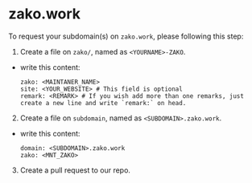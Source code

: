 # zako.work

To request your subdomain(s) on `zako.work`, please following this step:

1. Create a file on `zako/`, named as `<YOURNAME>-ZAKO`.
  - write this content:
    ```
    zako: <MAINTANER_NAME>
    site: <YOUR_WEBSITE> # This field is optional
    remark: <REMARK> # If you wish add more than one remarks, just create a new line and write `remark:` on head.
    ```
2. Create a file on `subdomain`, named as `<SUBDOMAIN>.zako.work`.
  - write this content:
    ```
    domain: <SUBDOMAIN>.zako.work
    zako: <MNT_ZAKO>
    ```
3. Create a pull request to our repo.
